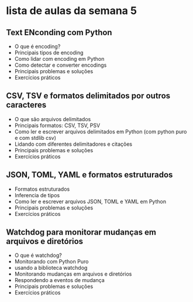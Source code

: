 # lista de aulas da semana 5

## Text ENconding com Python

- O que é encoding?
- Principais tipos de encoding
- Como lidar com encoding em Python
- Como detectar e converter encodings
- Principais problemas e soluções
- Exercícios práticos


## CSV, TSV e formatos delimitados por outros caracteres 

- O que são arquivos delimitados
- Principais formatos: CSV, TSV, PSV
- Como ler e escrever arquivos delimitados em Python (com python puro e com stdlib csv)
- Lidando com diferentes delimitadores e citações
- Principais problemas e soluções
- Exercícios práticos

## JSON, TOML, YAML e formatos estruturados

- Formatos estruturados
- Inferencia de tipos
- Como ler e escrever arquivos JSON, TOML e YAML em Python
- Principais problemas e soluções
- Exercícios práticos


## Watchdog para monitorar mudanças em arquivos e diretórios 

- O que é watchdog?
- Monitorando com Python Puro
- usando a biblioteca watchdog
- Monitorando mudanças em arquivos e diretórios
- Respondendo a eventos de mudança
- Principais problemas e soluções
- Exercícios práticos
